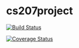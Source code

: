 # cs207project

[![Build Status](https://travis-ci.org/ecnc/cs207project.svg?branch=master)](https://travis-ci.org/ecnc/cs207project)


[![Coverage Status](https://coveralls.io/repos/github/ecnc/cs207project/badge.svg?branch=master)](https://coveralls.io/github/ecnc/cs207project?branch=master)
